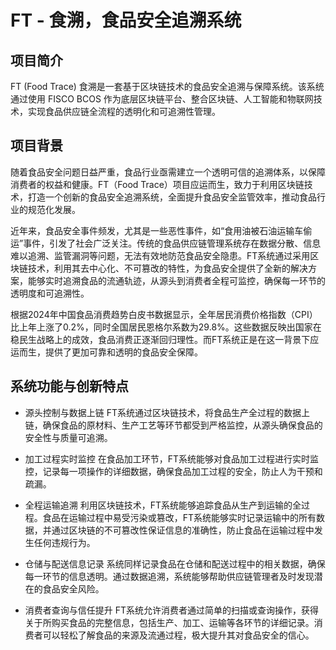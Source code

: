 # FT - 食溯，食品安全追溯系统


## 项目简介

FT (Food Trace) 食溯是一套基于区块链技术的食品安全追溯与保障系统。该系统通过使用 FISCO BCOS 作为底层区块链平台、整合区块链、人工智能和物联网技术，实现食品供应链全流程的透明化和可追溯性管理。


## 项目背景
随着食品安全问题日益严重，食品行业亟需建立一个透明可信的追溯体系，以保障消费者的权益和健康。FT（Food Trace）项目应运而生，致力于利用区块链技术，打造一个创新的食品安全追溯系统，全面提升食品安全监管效率，推动食品行业的规范化发展。

近年来，食品安全事件频发，尤其是一些恶性事件，如“食用油被石油运输车偷运”事件，引发了社会广泛关注。传统的食品供应链管理系统存在数据分散、信息难以追溯、监管漏洞等问题，无法有效地防范食品安全隐患。FT系统通过采用区块链技术，利用其去中心化、不可篡改的特性，为食品安全提供了全新的解决方案，能够实时追溯食品的流通轨迹，从源头到消费者全程可监控，确保每一环节的透明度和可追溯性。

根据2024年中国食品消费趋势白皮书数据显示，全年居民消费价格指数（CPI）比上年上涨了0.2%，同时全国居民恩格尔系数为29.8%。这些数据反映出国家在稳民生战略上的成效，食品消费正逐渐回归理性。而FT系统正是在这一背景下应运而生，提供了更加可靠和透明的食品安全保障。

## 系统功能与创新特点

- 源头控制与数据上链
FT系统通过区块链技术，将食品生产全过程的数据上链，确保食品的原材料、生产工艺等环节都受到严格监控，从源头确保食品的安全性与质量可追溯。

- 加工过程实时监控
在食品加工环节，FT系统能够对食品加工过程进行实时监控，记录每一项操作的详细数据，确保食品加工过程的安全，防止人为干预和疏漏。

- 全程运输追溯
利用区块链技术，FT系统能够追踪食品从生产到运输的全过程。食品在运输过程中易受污染或篡改，FT系统能够实时记录运输中的所有数据，并通过区块链的不可篡改性保证信息的准确性，防止食品在运输过程中发生任何违规行为。

- 仓储与配送信息记录
系统同样记录食品在仓储和配送过程中的相关数据，确保每一环节的信息透明。通过数据追溯，系统能够帮助供应链管理者及时发现潜在的食品安全风险。

- 消费者查询与信任提升
FT系统允许消费者通过简单的扫描或查询操作，获得关于所购买食品的完整信息，包括生产、加工、运输等各环节的详细记录。消费者可以轻松了解食品的来源及流通过程，极大提升其对食品安全的信心。
